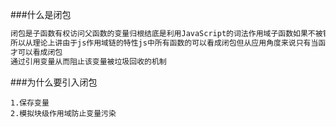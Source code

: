 ###什么是闭包
```javascript
闭包是子函数有权访问父函数的变量归根结底是利用JavaScript的词法作用域子函数如果不被销毁整条作用域链上的变量仍然保存在内存中
所以从理论上讲由于js作用域链的特性js中所有函数的可以看成闭包但从应用角度来说只有当函数对象作为返回值返回或者参数传入或者函数内部变量在其他函数被引用
才可以看成闭包
通过引用变量从而阻止该变量被垃圾回收的机制
```
###为什么要引入闭包
```
1.保存变量
2.模拟块级作用域防止变量污染
```